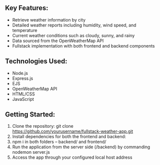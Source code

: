 ## Key Features:
- Retrieve weather information by city
- Detailed weather reports including humidity, wind speed, and temperature
- Current weather conditions such as cloudy, sunny, and rainy
- Data sourced from the OpenWeatherMap API
- Fullstack implementation with both frontend and backend components

## Technologies Used:
- Node.js
- Express.js
- EJS
- OpenWeatherMap API
- HTML/CSS
- JavaScript

## Getting Started:
1. Clone the repository: git clone https://github.com/yourusername/fullstack-weather-app.git
2. Install dependencies for both the frontend and backend:
3. npm i in both folders – backend/ and frontend/
4. Run the application from the server side (/backend) by commanding nodemon server.js
5. Access the app through your configured local host address 

